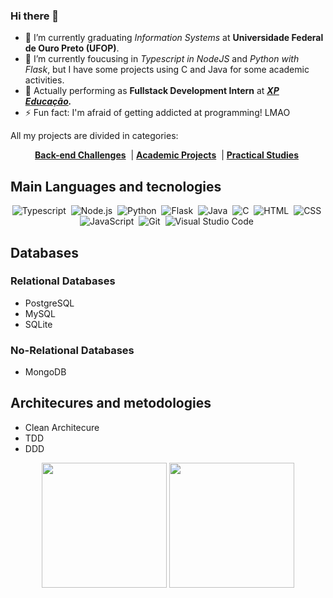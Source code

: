 ### Hi there 👋

- 🔭 I’m currently graduating *Information Systems* at **Universidade Federal de Ouro Preto (UFOP)**.
- 🌱 I’m currently foucusing in *Typescript in NodeJS* and *Python with Flask*, but I have some projects using C and Java for some academic activities.
- 👯 Actually performing as **Fullstack Development Intern** at ***[XP Educação](https://xpeducacao.com.br).***
- ⚡ Fun fact: I'm afraid of getting addicted at programming! LMAO

All my projects are divided in categories:

<div align="center">
  
  [**Back-end Challenges**](https://github.com/stars/gabriel-abn/lists/warning-back-end-challenges)&nbsp; |
  [**Academic Projects**](https://github.com/stars/gabriel-abn/lists/mortar-board-academic-projects)&nbsp; |
  [**Practical Studies**](https://github.com/stars/gabriel-abn/lists/books-practical-studies)&nbsp;

</div>

## Main Languages and tecnologies

<div align="center">
  
![Typescript](https://img.shields.io/badge/-Typescript-05122A?style=flat&logo=typescript)&nbsp;
![Node.js](https://img.shields.io/badge/-Node.js-05122A?style=flat&logo=node.js)&nbsp;
![Python](https://img.shields.io/badge/-Python-05122A?style=flat&logo=python)&nbsp;
![Flask](https://img.shields.io/badge/-Flask-05122A?style=flat&logo=flask&logoColor=092E20)&nbsp;
![Java](https://img.shields.io/badge/-Java-05122A?style=flat&logo=Java&logoColor=FFA518)&nbsp;
![C](https://img.shields.io/badge/-C-05122A?style=flat&logo=C&logoColor=A8B9CC)&nbsp;
![HTML](https://img.shields.io/badge/-HTML-05122A?style=flat&logo=HTML5)&nbsp;
![CSS](https://img.shields.io/badge/-CSS-05122A?style=flat&logo=CSS3&logoColor=1572B6)&nbsp;
![JavaScript](https://img.shields.io/badge/-JavaScript-05122A?style=flat&logo=javascript)&nbsp;
![Git](https://img.shields.io/badge/-Git-05122A?style=flat&logo=git)&nbsp;
![Visual Studio Code](https://img.shields.io/badge/-Visual%20Studio%20Code-05122A?style=flat&logo=visual-studio-code&logoColor=007ACC)&nbsp;

</div>

## Databases
### Relational Databases
- PostgreSQL
- MySQL
- SQLite

### No-Relational Databases
- MongoDB

## Architecures and metodologies
- Clean Architecure
- TDD
- DDD

<p align="center" width="100%" style="justify-content: center;">
  <img height="200em" src="https://github-readme-stats.vercel.app/api?username=gabriel-abn&show_icons=true&theme=omni&include_all_commits=true&count_private=true"/>
  <img height="200em" src="https://github-readme-stats.vercel.app/api/top-langs/?username=gabriel-abn&layout=compact&langs_count=6&theme=omni&card_width=350"/>
</p>



